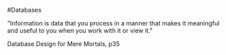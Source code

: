 #Databases 

"Information is data that you process in a manner that makes it meaningful and useful to you when you work with it or view it."

Database Design for Mere Mortals, p35